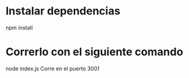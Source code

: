 # Instalar dependencias
npm install
# Correrlo con el siguiente comando
node index.js
Corre en el puerto 3001

